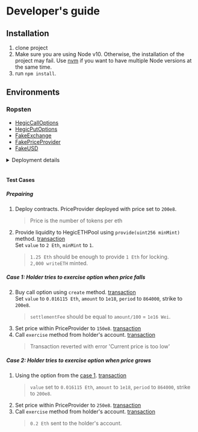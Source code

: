 # Developer's guide
## Installation
1. clone project
2. Make sure you are using Node v10. Otherwise, the installation of the project may fail.
Use [nvm](http://nvm.sh) if you want to have multiple Node versions at the same time.
3. run `npm install`.

## Environments
### Ropsten
* [HegicCallOptions](https://ropsten.etherscan.io/address/0x2eA0aC3bE2C8248E0e608f0dDA5268dD39f1FBD2#code)
* [HegicPutOptions](https://ropsten.etherscan.io/address/0x4046731B841bd949955c845333698ac8bA777567#code)
* [FakeExchange](https://ropsten.etherscan.io/address/0xEbe3E31D46ffA35Bc403e10bd525Ce8b3C14A00E#code)
* [FakePriceProvider](https://ropsten.etherscan.io/address/0x2b1431a3C45a47a8D3574D7ec04D8Ee8D4853970#code)
* [FakeUSD](https://ropsten.etherscan.io/address/0x810135aB23E6FC4496d2D333a7FefcD03d0D8740#code)

<details><summary>Deployment details</summary>

##### FakeUSD
```
> transaction hash:    0x215a08943a488ae0f9b30c7796c0aa5df1e4efb6e686bab8126e085969d0ee60
> Blocks: 1            Seconds: 33
> contract address:    0x810135aB23E6FC4496d2D333a7FefcD03d0D8740
> block number:        9622850
> block timestamp:     1612779710
> account:             0xf62158b03Edbdb92a12c64E4D8873195AC71aF6A
> balance:             2.625738040630046407
> gas used:            761745 (0xb9f91)
> gas price:           20 gwei
> value sent:          0 ETH
> total cost:          0.0152349 ETH
```
##### FakePriceProvider
```
> transaction hash:    0xfba602841eaa090efec3b54ed93f5c6ad558606d8d074ea21e6f950109abd7fb
> Blocks: 0            Seconds: 5
> contract address:    0x2b1431a3C45a47a8D3574D7ec04D8Ee8D4853970
> block number:        9622852
> block timestamp:     1612779725
> account:             0xf62158b03Edbdb92a12c64E4D8873195AC71aF6A
> balance:             2.623414940630046407
> gas used:            116155 (0x1c5bb)
> gas price:           20 gwei
> value sent:          0 ETH
> total cost:          0.0023231 ETH
```

##### FakeExchange
```
> transaction hash:    0xf05456c120d57f4795d130a8ed17516125af71f32163aa1a7de5b454ed9e95b5
> Blocks: 0            Seconds: 8
> contract address:    0xEbe3E31D46ffA35Bc403e10bd525Ce8b3C14A00E
> block number:        9622853
> block timestamp:     1612779734
> account:             0xf62158b03Edbdb92a12c64E4D8873195AC71aF6A
> balance:             2.614631260630046407
> gas used:            439184 (0x6b390)
> gas price:           20 gwei
> value sent:          0 ETH
> total cost:          0.00878368 ETH
```

##### HegicPutOptions
```
> transaction hash:    0x49c04b166c1b005fa059c81ce6dc399fd86cb4cfc49d4c8481407f224a0d3ccb
> Blocks: 1            Seconds: 32
> contract address:    0x4046731B841bd949955c845333698ac8bA777567
> block number:        9622856
> block timestamp:     1612779759
> account:             0xf62158b03Edbdb92a12c64E4D8873195AC71aF6A
> balance:             2.536562260630046407
> gas used:            3903450 (0x3b8fda)
> gas price:           20 gwei
> value sent:          0 ETH
> total cost:          0.078069 ETH
```

##### HegicCallOptions
```
> transaction hash:    0x417ad88a8825d566ff25c773c29343b4d0e50c85ac179d6c4b21ab1844f1d9b4
> Blocks: 0            Seconds: 8
> contract address:    0x2eA0aC3bE2C8248E0e608f0dDA5268dD39f1FBD2
> block number:        9622857
> block timestamp:     1612779788
> account:             0xf62158b03Edbdb92a12c64E4D8873195AC71aF6A
> balance:             2.469236480630046407
> gas used:            3366289 (0x335d91)
> gas price:           20 gwei
> value sent:          0 ETH
> total cost:          0.06732578 ETH
```

</details><br>

#### Test Cases
##### Prepairing
1. Deploy contracts. PriceProvider deployed with price set to `200e8`.
    >Price is the number of tokens per eth
2. Provide liquidity to HegicETHPool using `provide(uint256 minMint)` method. [transaction](https://ropsten.etherscan.io/tx/0x0b618dba99f33308a4d49be88d50ccbbf2b78242b68fa23e52f76c10b54edbbf)  
Set `value` to `2 Eth`, `minMint` to `1`. 
    > `1.25 Eth` should be enough to provide `1 Eth` for locking.  
    `2,000 writeETH` minted.

##### Case 1: Holder tries to exercise option when price falls
2. Buy call option using `create` method. [transaction](https://ropsten.etherscan.io/tx/0x1b1d97dccac692b4eefec75642e1040c53f08948cafd02ba8a7da4c4ef1c62b1)  
Set `value` to `0.016115 Eth`, `amount` to `1e18`, `period` to `864000`, strike to `200e8`.
    > `settlementFee` should be equal to `amount/100` = `1e16 Wei`.
3. Set price within PriceProvider to `150e8`. [transaction](https://ropsten.etherscan.io/tx/0x6ad9a31e6803f0ef5f378ad8104f918c003fe68137c77b3f1346633c2f32480b)
4. Call `exercise` method from holder's account. [transaction](https://ropsten.etherscan.io/tx/0x1848c21d846704ddfef686ccfb5a817f9e3ef7ae9afdd9e47f52f64b3fccf6bf)
    > Transaction reverted with error 'Current price is too low'

##### Case 2: Holder tries to exercise option when price grows
1. Using the option from the [case 1](#case-1-holder-tries-to-exercise-option-when-price-falls). [transaction](https://ropsten.etherscan.io/tx/0x1b1d97dccac692b4eefec75642e1040c53f08948cafd02ba8a7da4c4ef1c62b1)  
    > `value` set to `0.016115 Eth`, `amount` to `1e18`, `period` to `864000`, strike to `200e8`.
2. Set price within PriceProvider to `250e8`. [transaction](https://ropsten.etherscan.io/tx/0x91ed295085e2d933c7bc74a70770b2f046ef7ae139df161fc13903e5cc1b4011)
3. Call `exercise` method from holder's account. [transaction](https://ropsten.etherscan.io/tx/0x9ea45b4f789e29629c01f0e43aa2df3cd6af2d02cf3fd997921e1605f9b78cb8)
    > `0.2 Eth` sent to the holder's account.
